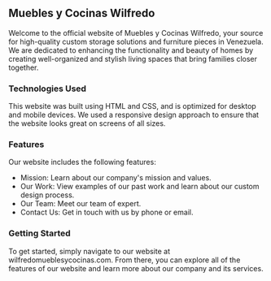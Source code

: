 ## Muebles y Cocinas Wilfredo
Welcome to the official website of Muebles y Cocinas Wilfredo, your source for high-quality custom storage solutions and furniture pieces in Venezuela. We are dedicated to enhancing the functionality and beauty of homes by creating well-organized and stylish living spaces that bring families closer together.

### Technologies Used
This website was built using HTML and CSS, and is optimized for desktop and mobile devices. We used a responsive design approach to ensure that the website looks great on screens of all sizes.

### Features
Our website includes the following features:

* Mission: Learn about our company's mission and values.
* Our Work: View examples of our past work and learn about our custom design process.
* Our Team: Meet our team of expert.
* Contact Us: Get in touch with us by phone or email.

### Getting Started
To get started, simply navigate to our website at wilfredomueblesycocinas.com. From there, you can explore all of the features of our website and learn more about our company and its services.